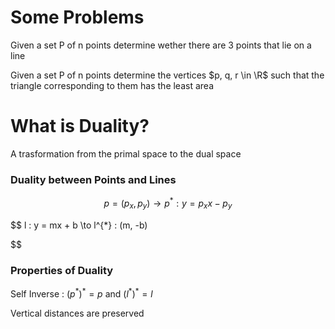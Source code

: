 # Some Problems

Given a set P of n points determine wether there are 3 points that lie on a line

Given a set P of n points determine the vertices $p, q, r \in \R$ such that the triangle corresponding to them has the least area

# What is Duality?

A trasformation from the primal space to the dual space

### Duality between Points and Lines

$$
p = (p_{x}, p_{y}) \to p^{*} : y = p_{x}x - p_{y}
$$

$$
l : y = mx + b \to l^{*} : (m, -b)

$$

### Properties of Duality

Self Inverse : $(p^{*})^{*} = p$ and $(l^{*})^{*} = l$

Vertical distances are preserved
